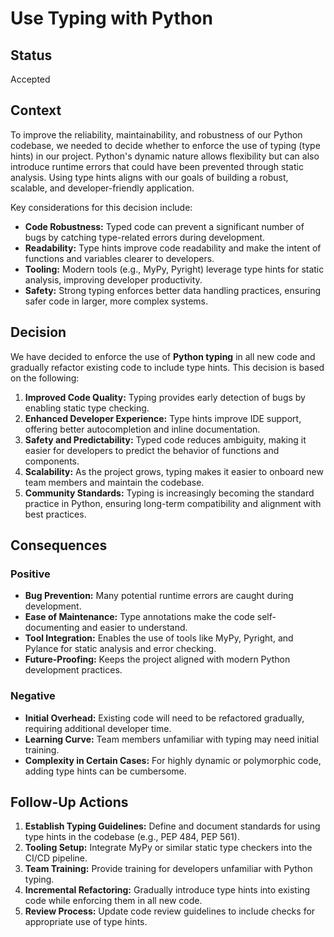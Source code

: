 # Use Typing with Python

## Status

Accepted

## Context

To improve the reliability, maintainability, and robustness of our Python codebase, we needed to decide whether to enforce the use of typing (type hints) in our project. Python's dynamic nature allows flexibility but can also introduce runtime errors that could have been prevented through static analysis. Using type hints aligns with our goals of building a robust, scalable, and developer-friendly application.

Key considerations for this decision include:

- **Code Robustness:** Typed code can prevent a significant number of bugs by catching type-related errors during development.
- **Readability:** Type hints improve code readability and make the intent of functions and variables clearer to developers.
- **Tooling:** Modern tools (e.g., MyPy, Pyright) leverage type hints for static analysis, improving developer productivity.
- **Safety:** Strong typing enforces better data handling practices, ensuring safer code in larger, more complex systems.

## Decision

We have decided to enforce the use of **Python typing** in all new code and gradually refactor existing code to include type hints. This decision is based on the following:

1. **Improved Code Quality:** Typing provides early detection of bugs by enabling static type checking.
2. **Enhanced Developer Experience:** Type hints improve IDE support, offering better autocompletion and inline documentation.
3. **Safety and Predictability:** Typed code reduces ambiguity, making it easier for developers to predict the behavior of functions and components.
4. **Scalability:** As the project grows, typing makes it easier to onboard new team members and maintain the codebase.
5. **Community Standards:** Typing is increasingly becoming the standard practice in Python, ensuring long-term compatibility and alignment with best practices.

## Consequences

### Positive

- **Bug Prevention:** Many potential runtime errors are caught during development.
- **Ease of Maintenance:** Type annotations make the code self-documenting and easier to understand.
- **Tool Integration:** Enables the use of tools like MyPy, Pyright, and Pylance for static analysis and error checking.
- **Future-Proofing:** Keeps the project aligned with modern Python development practices.

### Negative

- **Initial Overhead:** Existing code will need to be refactored gradually, requiring additional developer time.
- **Learning Curve:** Team members unfamiliar with typing may need initial training.
- **Complexity in Certain Cases:** For highly dynamic or polymorphic code, adding type hints can be cumbersome.

## Follow-Up Actions

1. **Establish Typing Guidelines:** Define and document standards for using type hints in the codebase (e.g., PEP 484, PEP 561).
2. **Tooling Setup:** Integrate MyPy or similar static type checkers into the CI/CD pipeline.
3. **Team Training:** Provide training for developers unfamiliar with Python typing.
4. **Incremental Refactoring:** Gradually introduce type hints into existing code while enforcing them in all new code.
5. **Review Process:** Update code review guidelines to include checks for appropriate use of type hints.

